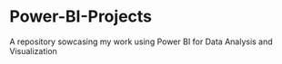 # Power-BI-Projects
A repository sowcasing my work using Power BI for Data Analysis and Visualization
